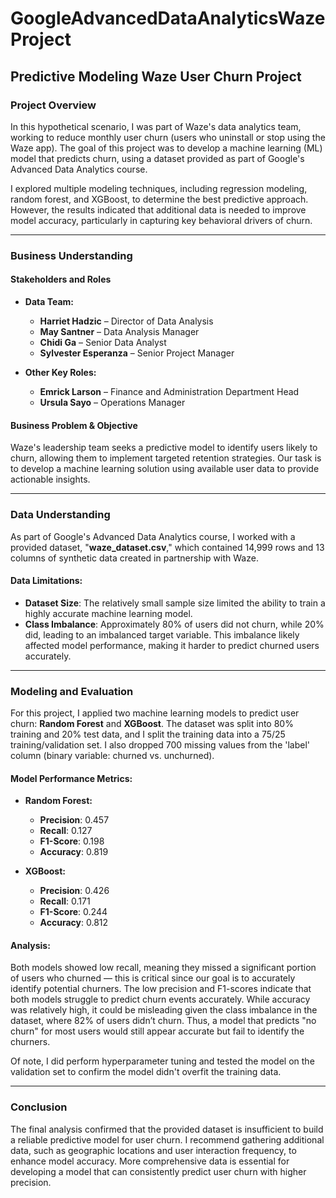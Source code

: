 # **GoogleAdvancedDataAnalyticsWazeProject**

## **Predictive Modeling Waze User Churn Project** 

### **Project Overview**
In this hypothetical scenario, I was part of Waze's data analytics team, working to reduce monthly user churn (users who uninstall or stop using the Waze app). The goal of this project was to develop a machine learning (ML) model that predicts churn, using a dataset provided as part of Google's Advanced Data Analytics course.

I explored multiple modeling techniques, including regression modeling, random forest, and XGBoost, to determine the best predictive approach. However, the results indicated that additional data is needed to improve model accuracy, particularly in capturing key behavioral drivers of churn.

---

### **Business Understanding**

#### **Stakeholders and Roles**

- **Data Team:**
  - **Harriet Hadzic** – Director of Data Analysis
  - **May Santner** – Data Analysis Manager
  - **Chidi Ga** – Senior Data Analyst
  - **Sylvester Esperanza** – Senior Project Manager

- **Other Key Roles:**
  - **Emrick Larson** – Finance and Administration Department Head
  - **Ursula Sayo** – Operations Manager

#### **Business Problem & Objective**
Waze's leadership team seeks a predictive model to identify users likely to churn, allowing them to implement targeted retention strategies. Our task is to develop a machine learning solution using available user data to provide actionable insights.

---

### **Data Understanding**
As part of Google's Advanced Data Analytics course, I worked with a provided dataset, "**waze_dataset.csv**," which contained 14,999 rows and 13 columns of synthetic data created in partnership with Waze.

#### **Data Limitations:**
- **Dataset Size**: The relatively small sample size limited the ability to train a highly accurate machine learning model.
- **Class Imbalance**: Approximately 80% of users did not churn, while 20% did, leading to an imbalanced target variable. This imbalance likely affected model performance, making it harder to predict churned users accurately.

---

### **Modeling and Evaluation**
For this project, I applied two machine learning models to predict user churn: **Random Forest** and **XGBoost**. The dataset was split into 80% training and 20% test data, and I split the training data into a 75/25 training/validation set. I also dropped 700 missing values from the 'label' column (binary variable: churned vs. unchurned).

#### **Model Performance Metrics:**

- **Random Forest:**
  - **Precision**: 0.457
  - **Recall**: 0.127
  - **F1-Score**: 0.198
  - **Accuracy**: 0.819

- **XGBoost:**
  - **Precision**: 0.426
  - **Recall**: 0.171
  - **F1-Score**: 0.244
  - **Accuracy**: 0.812

#### **Analysis:**
Both models showed low recall, meaning they missed a significant portion of users who churned — this is critical since our goal is to accurately identify potential churners. The low precision and F1-scores indicate that both models struggle to predict churn events accurately. While accuracy was relatively high, it could be misleading given the class imbalance in the dataset, where 82% of users didn’t churn. Thus, a model that predicts "no churn" for most users would still appear accurate but fail to identify the churners. 

Of note, I did perform hyperparameter tuning and tested the model on the validation set to confirm the model didn't overfit the training data.

---

### **Conclusion**

The final analysis confirmed that the provided dataset is insufficient to build a reliable predictive model for user churn. I recommend gathering additional data, such as geographic locations and user interaction frequency, to enhance model accuracy. More comprehensive data is essential for developing a model that can consistently predict user churn with higher precision.
